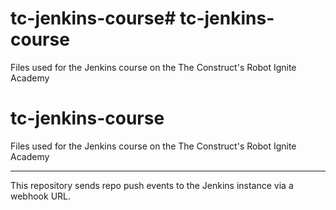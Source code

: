 # tc-jenkins-course# tc-jenkins-course
Files used for the Jenkins course on the The Construct's Robot Ignite Academy

# tc-jenkins-course
Files used for the Jenkins course on the The Construct's Robot Ignite Academy


---
This repository sends repo push events to the Jenkins instance via a webhook URL.

